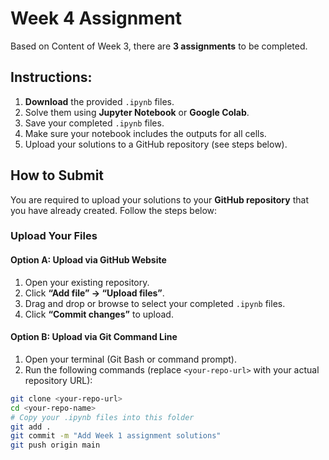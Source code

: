 # Week 4 Assignment

Based on Content of Week 3, there are **3 assignments** to be completed.

## Instructions:
1. **Download** the provided `.ipynb` files.
2. Solve them using **Jupyter Notebook** or **Google Colab**.
3. Save your completed `.ipynb` files.  
4. Make sure your notebook includes the outputs for all cells.
5. Upload your solutions to a GitHub repository (see steps below).

## How to Submit

You are required to upload your solutions to your **GitHub repository** that you have already created. Follow the steps below:

### Upload Your Files

#### Option A: Upload via GitHub Website

1. Open your existing repository.
2. Click **“Add file” → “Upload files”**.
3. Drag and drop or browse to select your completed `.ipynb` files.
4. Click **“Commit changes”** to upload.

#### Option B: Upload via Git Command Line

1. Open your terminal (Git Bash or command prompt).
2. Run the following commands (replace `<your-repo-url>` with your actual repository URL):

```bash
git clone <your-repo-url>
cd <your-repo-name>
# Copy your .ipynb files into this folder
git add .
git commit -m "Add Week 1 assignment solutions"
git push origin main
